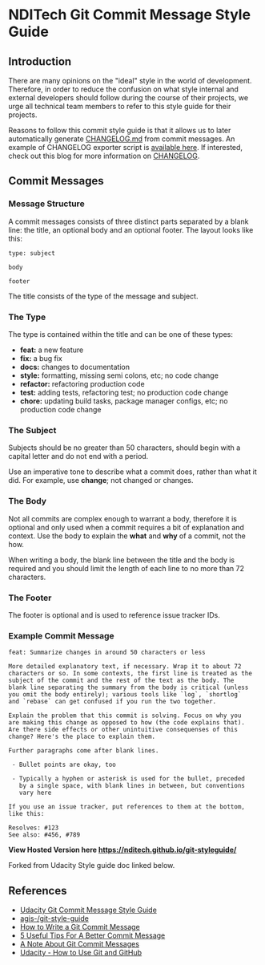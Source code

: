 NDITech Git Commit Message Style Guide
======================================

Introduction
------------

There are many opinions on the "ideal" style in the world of development. Therefore, in order to reduce the confusion on what style internal and external developers should follow during the course of their projects, we urge all technical team members to refer to this style guide for their projects.

Reasons to follow this commit style guide is that it allows us to later automatically generate [CHANGELOG.md](http://changelog.md/) from commit messages. An example of CHANGELOG exporter script is [available here](https://github.com/rafinskipg/git-changelog). If interested, check out this blog for more information on [CHANGELOG](http://keepachangelog.com/).

Commit Messages
---------------

### Message Structure

A commit messages consists of three distinct parts separated by a blank line: the title, an optional body and an optional footer. The layout looks like this:

    type: subject
    
    body
    
    footer

The title consists of the type of the message and subject.

### The Type

The type is contained within the title and can be one of these types:

*   **feat:** a new feature
*   **fix:** a bug fix
*   **docs:** changes to documentation
*   **style:** formatting, missing semi colons, etc; no code change
*   **refactor:** refactoring production code
*   **test:** adding tests, refactoring test; no production code change
*   **chore:** updating build tasks, package manager configs, etc; no production code change

### The Subject

Subjects should be no greater than 50 characters, should begin with a capital letter and do not end with a period.

Use an imperative tone to describe what a commit does, rather than what it did. For example, use **change**; not changed or changes.

### The Body

Not all commits are complex enough to warrant a body, therefore it is optional and only used when a commit requires a bit of explanation and context. Use the body to explain the **what** and **why** of a commit, not the how.

When writing a body, the blank line between the title and the body is required and you should limit the length of each line to no more than 72 characters.

### The Footer

The footer is optional and is used to reference issue tracker IDs.

### Example Commit Message

    feat: Summarize changes in around 50 characters or less
    
    More detailed explanatory text, if necessary. Wrap it to about 72
    characters or so. In some contexts, the first line is treated as the
    subject of the commit and the rest of the text as the body. The
    blank line separating the summary from the body is critical (unless
    you omit the body entirely); various tools like `log`, `shortlog`
    and `rebase` can get confused if you run the two together.
    
    Explain the problem that this commit is solving. Focus on why you
    are making this change as opposed to how (the code explains that).
    Are there side effects or other unintuitive consequenses of this
    change? Here's the place to explain them.
    
    Further paragraphs come after blank lines.
    
     - Bullet points are okay, too
    
     - Typically a hyphen or asterisk is used for the bullet, preceded
       by a single space, with blank lines in between, but conventions
       vary here
    
    If you use an issue tracker, put references to them at the bottom,
    like this:
    
    Resolves: #123
    See also: #456, #789


**View Hosted Version here https://nditech.github.io/git-styleguide/**

Forked from Udacity Style guide doc linked below. 

## References
* [Udacity Git Commit Message Style Guide](https://udacity.github.io/git-styleguide/)
* [agis-/git-style-guide](https://github.com/agis-/git-style-guide)
* [How to Write a Git Commit Message](http://chris.beams.io/posts/git-commit/)
* [5 Useful Tips For A Better Commit Message](https://robots.thoughtbot.com/5-useful-tips-for-a-better-commit-message)
* [A Note About Git Commit Messages](http://tbaggery.com/2008/04/19/a-note-about-git-commit-messages.html)
* [Udacity - How to Use Git and GitHub](https://www.udacity.com/course/how-to-use-git-and-github--ud775)
